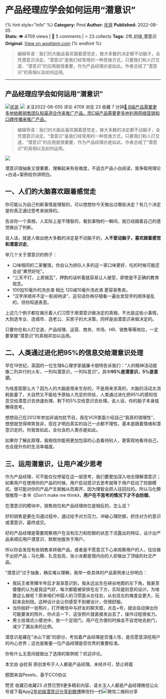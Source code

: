 # 产品经理应学会如何运用“潜意识”
{% hint style="info" %}
**Category:** Pmd
**Author:** [扰哥](https://www.woshipm.com/u/1395127)
**Published:** 2022-08-05  
**Stats:** 👁️ 4709 views | 💬 5 comments | ⭐ 23 collects
**Tags:** 2年,初级,潜意识
**Original:** [View on woshipm.com](https://www.woshipm.com/pmd/5554572.html)
{% endhint %}
> 编辑导语：我们的大脑会喜欢跟着感觉走，做大多数的决定都不动脑子，全凭潜意识决定。“潜意识”是我们经常用的一种思维方式，只要我们和人打交道，“潜意识”的应用就很重要，作为产品经理亦是如此。作者总结了“潜意识”的真相以及如何运用。

---

## 产品经理应学会如何运用“潜意识”

[![](https://static.woshipm.com/view/woshipm_api_def_20240322183727_8594.png?imageView2/1/w/72/h/72/q/100)](https://www.woshipm.com/u/1395127)[扰哥](https://www.woshipm.com/u/1395127) ![](https://static.woshipm.com/tag/1101_1@2x.png) 关注2022-08-055 评论 4709 浏览 23 收藏 7 分钟[🔗 B端产品需要更多地依赖销售团队和渠道合作来推广产品，而C端产品需要更多地利用网络营销和口碑传播来推广产品..](https://ke.qidianla.com/courses/bcpm)

> 编辑导语：我们的大脑会喜欢跟着感觉走，做大多数的决定都不动脑子，全凭潜意识决定。“潜意识”是我们经常用的一种思维方式，只要我们和人打交道，“潜意识”的应用就很重要，作为产品经理亦是如此。作者总结了“潜意识”的真相以及如何运用。

![](https://image.woshipm.com/wp-files/2022/08/1SIexQI0c0oxsblJwAyj.jpg)

潜意识很抽象又很重要，理解起来有些难度，不适合产品小白阅读，我争取用理论+白话+案例给你讲明白。

## 一、人们的大脑喜欢跟着感觉走

你可能认为自己判断事情是理智的，可以想想你今天做出过哪些决定？有几个决定是你真正通过思考来抉择的。

告诉你一个真相，人实际上是不理智的，看到事物的一瞬间，就已经跟着自己的感觉做出了判断。

说人话，就是人做出绝大多数的决定是不动脑子的，**人不爱动脑子，喜欢跟着感觉和潜意识走**。

举几个关于潜意识的例子：

*   口味相同的二家餐馆，你会认为排队人多的这一家口味更好，吃的时候可能还会说“果然好吃”。
*   “三天不打，上房揭瓦”，押韵的话听着就容易让人接受，即使是不正确的教育观念。
*   100加10毫升的洗衣液 相比 120减10毫升洗衣液 更容易售卖。
*   “汉字序顺并不定一影阅响读”，这句话你再仔细看一遍会发现字的顺序是乱的，但你知道表意。

上述几个例子都在揭示着人们习惯于用潜意识做决定的真相，不光是这些小事情，大到选专业、选城市、选老公、买房子的大决策，同样是由潜意识来做决定的。

只要你在和人打交道，产品经理、运营、商务、市场、HR、销售等等岗位，一定要掌握“潜意识”的真相并加以运用。

## 二、人类通过进化把95%的信息交给潜意识处理

早在19世纪，英国的一位生理&心理学家威廉卡朋特告诉我们：“人的精神活动就像二列并行的火车，一列叫潜意识，一列叫意识”。其中**95%是潜意识，5%是意识**。

为啥差距那么大？因为人的大脑是用来生存的，不是用来求真的，大脑的活动太消耗能量了，大自然又不能给予原始人充足的供给，人类通过进化把95%的感知信息交给潜意识去快速处理，剩下的5%交给意识去处理。说人话，你的脑子本身就懒得思考。

想想自己在2012年参加非诚勿扰节目，我在VCR里面介绍自己“我真的很理性”，想想就觉得啼笑皆非，现在才明白真实的自己一点都不理性，基本是跟着情绪和潜意识走的，你我皆如此，全社会的人类亦是如此。

如果你了解此原理，我相信你能用更加包容的心态看待别人，更客观地看待自己，也会提升你的生活幸福度。

## 三、运用潜意识，让用户减少思考

作为产品经理，可不能仅仅停留在这一层思考，我们要更加深入地去理解潜意识；如果用户在使用你的产品的时候，用户启动意识去思考就等于用户启动了防御模式，很可能对你的产品产生抵触从而离开，因为理智会把人往回拉的。所以马化腾很推荐一本书《Don’t make me think》，**用户在不思考的情况下才不会防御**。

在潜意识的模块中，销售岗位和产品经理岗位是相反的，怎么说？

好的销售是要在沟通过程中，通过给予对方压力，冲破心理防御，抓住对方的意识或潜意识，最终成交。

好的产品经理是需要观察用户在没有压力和防御的状态下流露出的特征，设计出产品来顺应用户潜意识，默默地服务于用户。

所以你会发现有些销售来转做产品，或者是不愿意沉下心来观察用户的人，往往做不出好产品；马化腾、扎克伯克、张小龙都是很内向的人却做出了顶级的社交产品。

“潜意识”过于抽象，确实难以理解，我举一些具体的产品案例来让你明白：

*   我玩王者荣耀半年后才渐渐意识到，我永远出生在峡谷地图的左下角，我甚至傻傻的认为是我运气好，每次都能被安排在左下方，实际是刻意的设计。为啥要这么做呢？原来咱们中国人的习惯是从左往右，从右往左的难度会更大，玩起来会别扭。这种设计会让你感受不到被设计，但很舒服。
*   当你拍好一张照片，打开微信中与好友的聊天框，点击+号，就会自动弹出你可能要发的照片，你点击一下，这张照片就直接发出去了，操作过程很省力。
*   男士挂墙式小便池中，放一个足球门，用户在方便的时候会不自觉地去射门，减少了漏出来的比例。

潜意识是藏在“冰山下面”的部分，考验着产品经理是否懂人性，是否愿意深挖用户的内心世界；这也是衡量一位产品经理是否优秀的重要标准。

你有什么无意间就做出了选择的案例呢？欢迎评论。

本文由 @扰哥 原创发布于人人都是产品经理。未经许可，禁止转载

题图来自Pexels，基于CC0协议

赞赏 收藏已收藏23 点赞已赞8更多精彩内容，请关注人人都是产品经理微信公众号或下载App[2年](https://www.woshipm.com/tag/2%e5%b9%b4)[初级](https://www.woshipm.com/tag/%e5%88%9d%e7%ba%a7)[潜意识](https://www.woshipm.com/tag/%e6%bd%9c%e6%84%8f%e8%af%86)[分享到微博](https://service.weibo.com/share/share.php?appkey=2775287854&title=产品经理应学会如何运用“潜意识”&url=https://www.woshipm.com/pmd/5554572.html&pic=https://image.woshipm.com/wp-files/2022/08/1SIexQI0c0oxsblJwAyj.jpg)微信扫一扫![微信二维码](https://api.pwmqr.com/qrcode/create/?url=https://www.woshipm.com/pmd/5554572.html)分享
